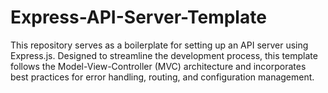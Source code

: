 # Express-API-Server-Template
This repository serves as a boilerplate for setting up an API server using Express.js. Designed to streamline the development process, this template follows the Model-View-Controller (MVC) architecture and incorporates best practices for error handling, routing, and configuration management.
